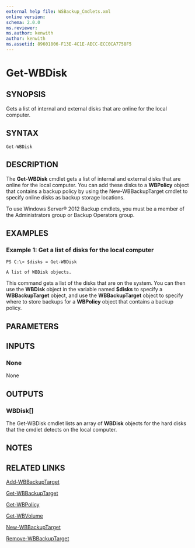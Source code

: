 ```yaml
---
external help file: WSBackup_Cmdlets.xml
online version: 
schema: 2.0.0
ms.reviewer:
ms.author: kenwith
author: kenwith
ms.assetid: 89601806-F13E-4C1E-AECC-ECC0CA7758F5
---
```


# Get-WBDisk

## SYNOPSIS
Gets a list of internal and external disks that are online for the local computer.

## SYNTAX

```
Get-WBDisk
```

## DESCRIPTION
The **Get-WBDisk** cmdlet gets a list of internal and external disks that are online for the local computer.
You can add these disks to a **WBPolicy** object that contains a backup policy by using the New-WBBackupTarget cmdlet to specify online disks as backup storage locations.

To use Windows Server® 2012 Backup cmdlets, you must be a member of the Administrators group or Backup Operators group.

## EXAMPLES

### Example 1: Get a list of disks for the local computer
```
PS C:\> $disks = Get-WBDisk

A list of WBDisk objects.
```

This command gets a list of the disks that are on the system.
You can then use the **WBDisk** object in the variable named **$disks** to specify a **WBBackupTarget** object, and use the **WBBackupTarget** object to specify where to store backups for a **WBPolicy** object that contains a backup policy.

## PARAMETERS

## INPUTS

### None
None

## OUTPUTS

### WBDisk[]
The Get-WBDisk cmdlet lists an array of **WBDisk** objects for the hard disks that the cmdlet detects on the local computer.

## NOTES

## RELATED LINKS

[Add-WBBackupTarget](./Add-WBBackupTarget.md)

[Get-WBBackupTarget](./Get-WBBackupTarget.md)

[Get-WBPolicy](./Get-WBPolicy.md)

[Get-WBVolume](./Get-WBVolume.md)

[New-WBBackupTarget](./New-WBBackupTarget.md)

[Remove-WBBackupTarget](./Remove-WBBackupTarget.md)


